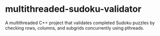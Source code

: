 # multithreaded-sudoku-validator
A multithreaded C++ project that validates completed Sudoku puzzles by checking rows, columns, and subgrids concurrently using pthreads.
